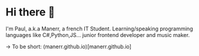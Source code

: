 # Hi there 👋

I'm Paul, a.k.a Manerr, a french IT Student.
Learning/speaking programming languages like C#,Python,JS... junior frontend developer and music maker.

-> To be short: (manerr.github.io)[manerr.github.io] 

